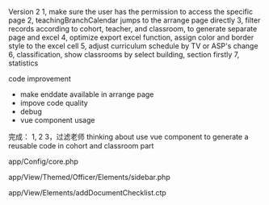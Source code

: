 Version 2
1, make sure the user has the permission to access the specific page
2, teachingBranchCalendar jumps to the arrange page directly
3, filter records according to cohort, teacher, and classroom, to generate separate page and excel
4, optimize export excel function, assign color and border style to the excel cell
5, adjust curriculum schedule by TV or ASP's change
6, classification, show classrooms by select building, section firstly
7, statistics 

code improvement
* make enddate available in arrange page
* impove code quality
* debug
* vue component usage



完成：
1, 2
3，过滤老师
thinking about use vue component to generate a reusable code in cohort and classroom part

app/Config/core.php	

app/View/Themed/Officer/Elements/sidebar.php	

app/View/Elements/addDocumentChecklist.ctp

